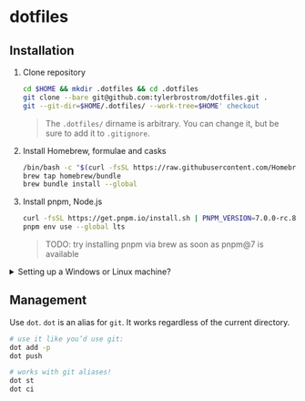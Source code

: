 # dotfiles

## Installation

1. Clone repository

    ```sh
    cd $HOME && mkdir .dotfiles && cd .dotfiles
    git clone --bare git@github.com:tylerbrostrom/dotfiles.git .
    git --git-dir=$HOME/.dotfiles/ --work-tree=$HOME' checkout
    ```

    >The `.dotfiles/` dirname is arbitrary. You can change it, but be sure to add it to `.gitignore`.

2. Install Homebrew, formulae and casks

    ```sh
    /bin/bash -c "$(curl -fsSL https://raw.githubusercontent.com/Homebrew/install/HEAD/install.sh)"
    brew tap homebrew/bundle
    brew bundle install --global
    ```

3. Install pnpm, Node.js

    ```sh
    curl -fsSL https://get.pnpm.io/install.sh | PNPM_VERSION=7.0.0-rc.8 sh -
    pnpm env use --global lts
    ```

    >TODO: try installing pnpm via brew as soon as pnpm@7 is available

<details>
<summary>Setting up a Windows or Linux machine?</summary>
<p>
    
> You're first going to need to install `zsh` and make it your default shell:
>
> ```sh
> sudo apt install zsh
> chsh -s $(which zsh)
> ```
>
> Close this shell, and open a new one.
>
> Enter 'q' to skip the initial setup prompt (the next step will place a `.zshrc` config file in your home directory).
</details>
</p>


## Management

Use `dot`. `dot` is an alias for `git`. It works regardless of the current directory.

```sh
# use it like you’d use git:
dot add -p
dot push

# works with git aliases!
dot st
dot ci
```
